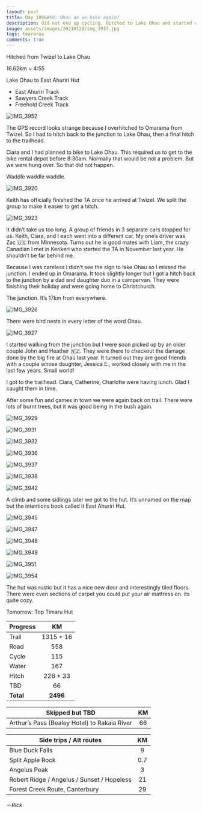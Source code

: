 ```yaml
---
layout: post
title: Day 109&#58; Ohau do we hike again?
description: did not end up cycling. Hitched to Lake Ohau and started on the East Ahuriri Track
image: assets/images/20210128/img_3937.jpg
tags: teararoa
comments: true
---
```


Hitched from Twizel to Lake Ohau

16.62km ~ 4:55

Lake Ohau to East Ahuriri Hut

- East Ahuriri Track
- Sawyers Creek Track
- Freehold Creek Track

![IMG_3952](/assets/images/20210128/img_3952.jpg)

The GPS record looks strange because I overhitched to Omarama from Twizel. So I had to hitch back to the junction to Lake Ohau, then a final hitch to the trailhead. 

Ciara and I had planned to bike to Lake Ohau. This required us to get to the bike rental depot before 8:30am. Normally that would be not a problem. But we were hung over. So that did not happen. 

Waddle waddle waddle. 

![IMG_3920](/assets/images/20210128/img_3920.jpg)

Keith has officially finished the TA once he arrived at Twizel. We split the group to make it easier to get a hitch. 

![IMG_3923](/assets/images/20210128/img_3923.jpg)

It didn’t take us too long. A group of friends in 3 separate cars stopped for us. Keith, Ciara, and I each went into a different car. My one’s driver was Zac 🇺🇸 from Minnesota. Turns out he is good mates with Liam, the crazy Canadian I met in Kerikeri who started the TA in November last year. He shouldn’t be far behind me. 

Because I was careless I didn’t see the sign to lake Ohau so I missed the junction. I ended up in Omarama. It took slightly longer but I got a hitch back to the junction by a dad and daughter duo in a campervan. They were finishing their holiday and were going home to Christchurch. 

The junction. It’s 17km from everywhere. 

![IMG_3926](/assets/images/20210128/img_3926.jpg)

There were bird nests in every letter of the word Ohau. 

![IMG_3927](/assets/images/20210128/img_3927.jpg)

I started walking from the junction but I were soon picked up by an older couple John and Heather 🇳🇿. They were there to checkout the damage done by the big fire at Ohau last year. It turned out they are good friends with a couple whose daughter, Jessica E., worked closely with me in the last few years. Small world!

I got to the trailhead. Ciara, Catherine, Charlotte were having lunch. Glad I caught them in time. 

After some fun and games in town we were again back on trail. There were lots of burnt trees, but it was good being in the bush again. 

![IMG_3929](/assets/images/20210128/img_3929.jpg)

![IMG_3931](/assets/images/20210128/img_3931.jpg)

![IMG_3932](/assets/images/20210128/img_3932.jpg)

![IMG_3936](/assets/images/20210128/img_3936.jpg)

![IMG_3937](/assets/images/20210128/img_3937.jpg)

![IMG_3938](/assets/images/20210128/img_3938.jpg)

![IMG_3942](/assets/images/20210128/img_3942.jpg)

A climb and some sidlings later we got to the hut. It’s unnamed on the map but the intentions book called it East Ahuriri Hut. 

![IMG_3945](/assets/images/20210128/img_3945.jpg)

![IMG_3947](/assets/images/20210128/img_3947.jpg)

![IMG_3948](/assets/images/20210128/img_3948.jpg)

![IMG_3949](/assets/images/20210128/img_3949.jpg)

![IMG_3951](/assets/images/20210128/img_3951.jpg)

![IMG_3954](/assets/images/20210128/img_3954.jpg)

The hut was rustic but it has a nice new door and interestingly tiled floors. There were even sections of carpet you could put your air mattress on. its quite cozy.  

Tomorrow: Top Timaru Hut

| Progress | KM |
| ---- |:----:|
| Trail | 1315 + 16 |
| Road | 558 |
| Cycle | 115 |
| Water | 167 |
| Hitch | 226 + 33 |
| TBD | 66 |
| **Total** | **2496** |

| Skipped but TBD | KM |
| ---- |:----:|
| Arthur’s Pass (Bealey Hotel) to Rakaia River | 66 |

| Side trips / Alt routes | KM |
| ---- |:----:|
| Blue Duck Falls | 9 |
| Split Apple Rock | 0.7 |
| Angelus Peak | 3 |
| Robert Ridge / Angelus / Sunset / Hopeless | 21 |
| Forest Creek Route, Canterbury | 29 |


－_Rick_